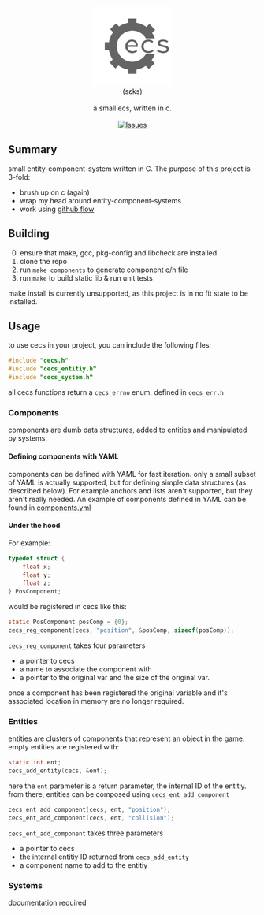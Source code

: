 <p align="center">
<br/>
  <img src="assets/logo.png" width="160px"/><br/>
  (sɛks)<br/><br/>
  a small ecs, written in c.<br/>
<br/>
<a href="https://github.com/MatthewOwens/cecs/issues"><img alt="Issues" src="https://img.shields.io/github/issues-raw/MatthewOwens/cecs.svg"/></a>
</p>

## Summary
small entity-component-system written in C. The purpose of this project is 3-fold:
* brush up on c (again)
* wrap my head around entity-component-systems
* work using [github flow](https://guides.github.com/introduction/flow/)

## Building
0. ensure that make, gcc, pkg-config and libcheck are installed
1. clone the repo
2. run `make components` to generate component c/h file
3. run `make` to build static lib & run unit tests

make install is currently unsupported, as this project is in no fit state
to be installed.

## Usage
to use cecs in your project, you can include the following files:
```c
#include "cecs.h"
#include "cecs_entitiy.h"
#include "cecs_system.h"
```
all cecs functions return a `cecs_errno` enum, defined in `cecs_err.h`
### Components
components are dumb data structures, added to entities and manipulated by systems.

#### Defining components with YAML
components can be defined with YAML for fast iteration. only a small subset of
YAML is actually supported, but for defining simple data structures (as described
below). For example anchors and lists aren't supported, but they aren't really needed.
An example of components defined in YAML can be found in [components.yml](components.yml)

#### Under the hood
For example:
```c
typedef struct {
	float x;
	float y;
	float z;
} PosComponent;
```
would be registered in cecs like this:
```c
static PosComponent posComp = {0};
cecs_reg_component(cecs, "position", &posComp, sizeof(posComp));
```
`cecs_reg_component` takes four parameters
* a pointer to cecs
* a name to associate the component with
* a pointer to the original var and the size of the original var.

once a component has been registered the original variable and it's associated
location in memory are no longer required. 
### Entities
entities are clusters of components that represent an object in the game.
empty entities are registered with:
```c
static int ent;
cecs_add_entity(cecs, &ent);
```
here the `ent` parameter is a return parameter, the internal ID of the entitiy.
from there, entities can be composed using `cecs_ent_add_component`
```c
cecs_ent_add_component(cecs, ent, "position");
cecs_ent_add_component(cecs, ent, "collision");
```
`cecs_ent_add_component` takes three parameters
* a pointer to cecs
* the internal entitiy ID returned from `cecs_add_entity`
* a component name to add to the entitiy

### Systems
documentation required
